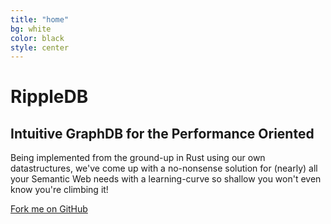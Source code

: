 ```yaml
---
title: "home"
bg: white 
color: black
style: center
---
```


<span class="fa-stack subtlecircle" style="font-size:100px; background:rgba(255,166,0,0.1)">
  <i class="fa fa-circle fa-stack-2x text-white"></i>
  <i class="fa fa-bicycle fa-stack-1x text-orange"></i>
</span>

# RippleDB

## Intuitive GraphDB for the Performance Oriented

Being implemented from the ground-up in Rust using our own datastructures, we've come up with a no-nonsense solution for (nearly) all your Semantic Web needs with a learning-curve so shallow you won't even know you're climbing it!

<span id="forkongithub">
  <a href="{{ site.source_link }}" class="bg-blue">
    Fork me on GitHub
  </a>
</span>
